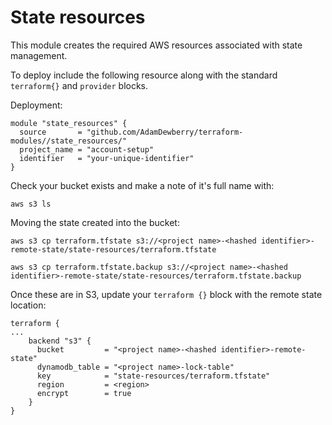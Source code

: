 # State resources

This module creates the required AWS resources associated with state management.

To deploy include the following resource along with the standard `terraform{}` and `provider` blocks.


Deployment:

    module "state_resources" {
      source       = "github.com/AdamDewberry/terraform-modules//state_resources/"
      project_name = "account-setup"
      identifier   = "your-unique-identifier"
    }

Check your bucket exists and make a note of it's full name with:

    aws s3 ls

Moving the state created into the bucket:

    aws s3 cp terraform.tfstate s3://<project name>-<hashed identifier>-remote-state/state-resources/terraform.tfstate

    aws s3 cp terraform.tfstate.backup s3://<project name>-<hashed identifier>-remote-state/state-resources/terraform.tfstate.backup

Once these are in S3, update your `terraform {}` block with the remote state location:

    terraform {
    ...
        backend "s3" {
          bucket         = "<project name>-<hashed identifier>-remote-state"
          dynamodb_table = "<project name>-lock-table"
          key            = "state-resources/terraform.tfstate"
          region         = <region>
          encrypt        = true
        }
    }
